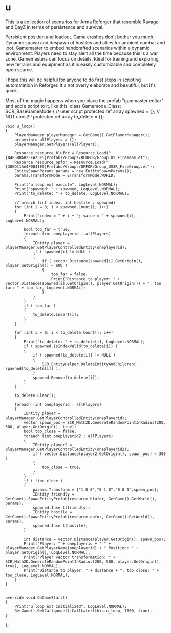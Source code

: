 # u

This is a collection of scenarios for Arma Reforger that resemble Ravage and DayZ in terms of persistence and survival. 

Persistent position and loadout. Game crashes don't bother you much.
Dynamic spawn and despawn of hostiles and allies for ambient combat and loot.
Gamemaster to embed handcrafted scenarios within a dynamic environment.
Players need to stay alert  all the time because this is a war zone. Gamemasters can focus on details.
Ideal for training and exploring new terrains and equipment as it is easily customizable and  completely open source.

I hope this will be helpful for anyone to do first steps in scripting automatation in Reforger. 
It's not overly elaborate and beautiful, but it's quick.

Most of the magic happens when you place the prefab "gammaster editor" and add a script to it, like this: 
class Gamemode_Class: SCR_BaseGameMode 
{
    // user script
    protected ref array<IEntity> spawned = {}; // NOT const!!!
    protected ref array<int> to_delete = {};
    
    
    void u_loop()
    {
        PlayerManager playerManager = GetGame().GetPlayerManager();
        array<int> allPlayers = {};
        playerManager.GetPlayers(allPlayers);
        
        Resource resource_blufor = Resource.Load("{84E5BBAB25EA23E5}Prefabs/Groups/BLUFOR/Group_US_FireTeam.et");
        Resource resource_opfor = Resource.Load("{30ED11AA4F0D41E5}Prefabs/Groups/OPFOR/Group_USSR_FireGroup.et");
        EntitySpawnParams params = new EntitySpawnParams();
        params.TransformMode = ETransformMode.WORLD;
        
        Print("u loop ext execute", LogLevel.NORMAL);
        Print("spawned: " + spawned, LogLevel.NORMAL);
        Print("to_delete: " + to_delete, LogLevel.NORMAL);
        
        //foreach (int index, int hostile : spawned)
        for (int i = 0; i < spawned.Count(); i++)
        {
            Print("index = " + i + "; value = " + spawned[i], LogLevel.NORMAL);
            
            bool too_far = true;
            foreach (int oneplayerid : allPlayers)
            {
                IEntity player = playerManager.GetPlayerControlledEntity(oneplayerid);
                if ( spawned[i] != NULL )
                {
                    if ( vector.Distance(spawned[i].GetOrigin(), player.GetOrigin()) < 600 )
                    {
                        too_far = false;
                        Print("Distance to player: " + vector.Distance(spawned[i].GetOrigin(), player.GetOrigin()) + "; too far: " + too_far, LogLevel.NORMAL);
                    }
                }
            }
            if ( too_far )
            {
                to_delete.Insert(i);
            }
        }
        
        for (int i = 0; i < to_delete.Count(); i++)
        {
            Print("to delete: " + to_delete[i], LogLevel.NORMAL);
            if ( spawned.IsIndexValid(to_delete[i]) )
            {
                if ( spawned[to_delete[i]] != NULL )
                {
                    SCR_EntityHelper.DeleteEntityAndChildren( spawned[to_delete[i]] );
                }
                spawned.Remove(to_delete[i]);
            }
        }
        
        to_delete.Clear();
        
        foreach (int oneplayerid : allPlayers)
        {
            IEntity player = playerManager.GetPlayerControlledEntity(oneplayerid);
            vector spawn_pos = SCR_Math2D.GenerateRandomPointInRadius(200, 500, player.GetOrigin(), true);
            bool too_close = false;
            foreach (int oneplayerid2 : allPlayers)
            {
                IEntity player2 = playerManager.GetPlayerControlledEntity(oneplayerid2);
                if ( vector.Distance(player2.GetOrigin(), spawn_pos) < 300 )
                {
                    too_close = true;
                }
            }
            if ( !too_close )
            {
                params.Transform = {"1 0 0","0 1 0","0 0 1",spawn_pos};
                IEntity friendly = GetGame().SpawnEntityPrefab(resource_blufor, GetGame().GetWorld(), params);
                spawned.Insert(friendly);
                IEntity hostile = GetGame().SpawnEntityPrefab(resource_opfor, GetGame().GetWorld(), params);
                spawned.Insert(hostile);
            }
            
            int distance = vector.Distance(player.GetOrigin(), spawn_pos);
            Print("Player: " + oneplayerid + " " + playerManager.GetPlayerName(oneplayerid) + " Position: " + player.GetOrigin(), LogLevel.NORMAL);
            Print("Player vector transformation: " + SCR_Math2D.GenerateRandomPointInRadius(200, 500, player.GetOrigin(), true), LogLevel.NORMAL);
            Print("Distance to player: " + distance + "; too close: " + too_close, LogLevel.NORMAL);
        }
    }


    override void OnGameStart()
    {
        Print("u loop ext initialized", LogLevel.NORMAL);
        GetGame().GetCallqueue().CallLater(this.u_loop, 7000, true);
    }


};
